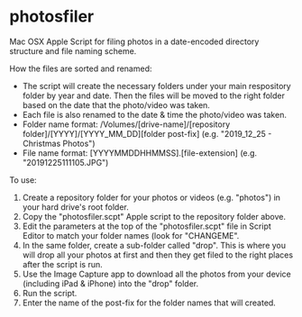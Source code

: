 # photosfiler
Mac OSX Apple Script for filing photos in a date-encoded directory structure and file naming scheme.

How the files are sorted and renamed:
<ul>
  <li> The script will create the necessary folders under your main respository folder by year and date. Then the files will be moved to the right folder based on the date that the photo/video was taken.
  <li> Each file is also renamed to the date & time the photo/video was taken.
  <li> Folder name format: /Volumes/[drive-name]/[repository folder]/[YYYY]/[YYYY_MM_DD][folder post-fix] (e.g. "2019_12_25 - Christmas Photos")
  <li> File name format: [YYYYMMDDHHMMSS].[file-extension] (e.g. "20191225111105.JPG")
</ul>

To use:
<ol>
  <li> Create a repository folder for your photos or videos (e.g. "photos") in your hard drive's root folder.
  <li> Copy the "photosfiler.scpt" Apple script to the repository folder above.
  <li> Edit the parameters at the top of the "photosfiler.scpt" file in Script Editor to match your folder names (look for "CHANGEME".
  <li> In the same folder, create a sub-folder called "drop". This is where you will drop all your photos at first and then they get filed to the right places after the script is run.
  <li> Use the Image Capture app to download all the photos from your device (including iPad & iPhone) into the "drop" folder.
  <li> Run the script.
  <li> Enter the name of the post-fix for the folder names that will created.
</ol>


